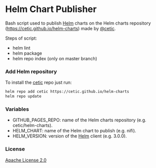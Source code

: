 # Helm Chart Publisher

Bash script used to publish [Helm](https://helm.sh) charts on the Helm charts repository (https://cetic.github.io/helm-charts) made by [@cetic](https://cetic.be).

Steps of script:

* helm lint
* helm package
* helm repo index (only on master branch)

### Add Helm repository

To install the [cetic](https://cetic.be) repo just run:

```bash
helm repo add cetic https://cetic.github.io/helm-charts
helm repo update
```

### Variables

* GITHUB_PAGES_REPO: name of the Helm charts repository (e.g. cetic/helm-charts).
* HELM_CHART: name of the Helm chart to publish (e.g. nifi).
* HELM_VERSION: version of the [Helm](https://helm.sh) client (e.g. 3.0.0).


### License

[Apache License 2.0](/LICENSE)
